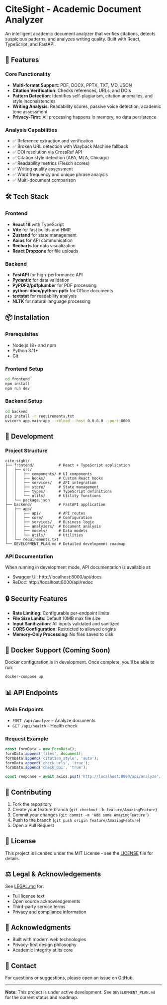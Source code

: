 # CiteSight - Academic Document Analyzer

An intelligent academic document analyzer that verifies citations, detects suspicious patterns, and analyzes writing quality. Built with React, TypeScript, and FastAPI.

## 🚀 Features

### Core Functionality
- **Multi-format Support**: PDF, DOCX, PPTX, TXT, MD, JSON
- **Citation Verification**: Checks references, URLs, and DOIs
- **Pattern Detection**: Identifies self-plagiarism, citation anomalies, and style inconsistencies
- **Writing Analysis**: Readability scores, passive voice detection, academic tone assessment
- **Privacy-First**: All processing happens in memory, no data persistence

### Analysis Capabilities
- ✅ Reference extraction and verification
- ✅ Broken URL detection with Wayback Machine fallback
- ✅ DOI resolution via CrossRef API
- ✅ Citation style detection (APA, MLA, Chicago)
- ✅ Readability metrics (Flesch scores)
- ✅ Writing quality assessment
- ✅ Word frequency and unique phrase analysis
- ✅ Multi-document comparison

## 🛠️ Tech Stack

### Frontend
- **React 18** with TypeScript
- **Vite** for fast builds and HMR
- **Zustand** for state management
- **Axios** for API communication
- **Recharts** for data visualization
- **React Dropzone** for file uploads

### Backend
- **FastAPI** for high-performance API
- **Pydantic** for data validation
- **PyPDF2/pdfplumber** for PDF processing
- **python-docx/python-pptx** for Office documents
- **textstat** for readability analysis
- **NLTK** for natural language processing

## 📦 Installation

### Prerequisites
- Node.js 18+ and npm
- Python 3.11+
- Git

### Frontend Setup
```bash
cd frontend
npm install
npm run dev
```

### Backend Setup
```bash
cd backend
pip install -r requirements.txt
uvicorn app.main:app --reload --host 0.0.0.0 --port 8000
```

## 🚧 Development

### Project Structure
```
cite-sight/
├── frontend/           # React + TypeScript application
│   ├── src/
│   │   ├── components/ # UI components
│   │   ├── hooks/      # Custom React hooks
│   │   ├── services/   # API integration
│   │   ├── store/      # State management
│   │   ├── types/      # TypeScript definitions
│   │   └── utils/      # Utility functions
│   └── package.json
├── backend/            # FastAPI application
│   ├── app/
│   │   ├── api/        # API routes
│   │   ├── core/       # Configuration
│   │   ├── services/   # Business logic
│   │   ├── analyzers/  # Document analysis
│   │   ├── models/     # Data models
│   │   └── utils/      # Utilities
│   └── requirements.txt
└── DEVELOPMENT_PLAN.md # Detailed development roadmap
```

### API Documentation
When running in development mode, API documentation is available at:
- Swagger UI: http://localhost:8000/api/docs
- ReDoc: http://localhost:8000/api/redoc

## 🔒 Security Features

- **Rate Limiting**: Configurable per-endpoint limits
- **File Size Limits**: Default 10MB max file size
- **Input Sanitization**: All inputs validated and sanitized
- **CORS Configuration**: Restricted to allowed origins
- **Memory-Only Processing**: No files saved to disk

## 🐳 Docker Support (Coming Soon)

Docker configuration is in development. Once complete, you'll be able to run:
```bash
docker-compose up
```

## 📊 API Endpoints

### Main Endpoints
- `POST /api/analyze` - Analyze documents
- `GET /api/health` - Health check

### Request Example
```javascript
const formData = new FormData();
formData.append('files', document);
formData.append('citation_style', 'auto');
formData.append('check_urls', 'true');
formData.append('check_doi', 'true');

const response = await axios.post('http://localhost:8000/api/analyze', formData);
```

## 🤝 Contributing

1. Fork the repository
2. Create your feature branch (`git checkout -b feature/AmazingFeature`)
3. Commit your changes (`git commit -m 'Add some AmazingFeature'`)
4. Push to the branch (`git push origin feature/AmazingFeature`)
5. Open a Pull Request

## 📝 License

This project is licensed under the MIT License - see the [LICENSE](LICENSE) file for details.

## ⚖️ Legal & Acknowledgements

See [LEGAL.md](LEGAL.md) for:
- Full license text
- Open source acknowledgements
- Third-party service terms
- Privacy and compliance information

## 🙏 Acknowledgments

- Built with modern web technologies
- Privacy-first design philosophy
- Academic integrity at its core

## 📧 Contact

For questions or suggestions, please open an issue on GitHub.

---

**Note**: This project is under active development. See `DEVELOPMENT_PLAN.md` for the current status and roadmap.